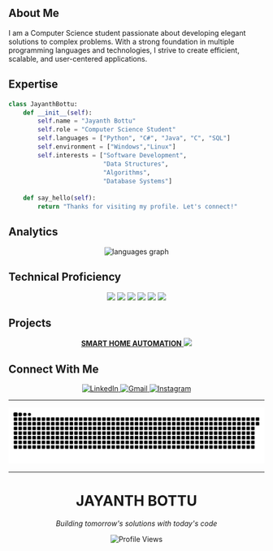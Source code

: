 ## About Me
<p>
I am a Computer Science student passionate about developing elegant solutions to complex problems. With a strong foundation in multiple programming languages and technologies, I strive to create efficient, scalable, and user-centered applications.
</p>

## Expertise
```python
class JayanthBottu:
    def __init__(self):
        self.name = "Jayanth Bottu"
        self.role = "Computer Science Student"
        self.languages = ["Python", "C#", "Java", "C", "SQL"]
        self.environment = ["Windows","Linux"]
        self.interests = ["Software Development", 
                          "Data Structures",
                          "Algorithms",
                          "Database Systems"]
    
    def say_hello(self):
        return "Thanks for visiting my profile. Let's connect!"
```

## Analytics

<div align="center">
  <img src="https://github-readme-stats.vercel.app/api/top-langs?username=jayanthbottu&locale=en&hide_title=false&layout=compact&card_width=320&langs_count=6&theme=github_dark&hide_border=true" height="170" alt="languages graph" />
  
</div>

## Technical Proficiency

<div align="center">
  <img src="https://img.shields.io/badge/Python-3776AB?style=for-the-badge&logo=python&logoColor=white" />
  <img src="https://img.shields.io/badge/C%23-239120?style=for-the-badge&logo=c-sharp&logoColor=white" />
  <img src="https://img.shields.io/badge/C-00599C?style=for-the-badge&logo=c&logoColor=white" />
  <img src="https://img.shields.io/badge/Java-ED8B00?style=for-the-badge&logo=java&logoColor=white" />
  <img src="https://img.shields.io/badge/MySQL-005C84?style=for-the-badge&logo=mysql&logoColor=white" />
  <img src="https://img.shields.io/badge/Linux-FCC624?style=for-the-badge&logo=linux&logoColor=black" />
</div>

## Projects

<div align="center">
<a href="https://github.com/jayanthbottu/SMART-HOME-AUTOMATION-SYSTEM">
<b>SMART HOME AUTOMATION</b>
<img src="https://github.com/user-attachments/assets/9669c1ad-9c39-4b59-95b9-9896964d4e07" width=100px>

</a>
</div>

## Connect With Me

<div align="center">
  <a href="https://www.linkedin.com/in/jayanthbottu/" target="_blank">
    <img src="https://img.shields.io/badge/LinkedIn-0077B5?style=for-the-badge&logo=linkedin&logoColor=white" alt="LinkedIn" />
  </a>
  <a href="mailto:jayanthindia8@gmail.com">
    <img src="https://img.shields.io/badge/Gmail-D14836?style=for-the-badge&logo=gmail&logoColor=white" alt="Gmail" />
  </a>
  <a href="https://www.instagram.com/jayanthbottu/" target="_blank">
    <img src="https://img.shields.io/badge/Instagram-E4405F?style=for-the-badge&logo=instagram&logoColor=white" alt="Instagram" />
  </a>
</div>

<hr>

<div align="center">
  <img src="https://github.com/jayanthbottu/dustbin/blob/main/snake.svg" alt="Snake animation" />
</div>
<hr>

<div align="center">
  <h1>JAYANTH BOTTU</h1>
  <p><i>Building tomorrow's solutions with today's code</i></p>
  
  ![Profile Views](https://komarev.com/ghpvc/?username=jayanthbottu&style=flat-square&color=0e75b6&label=Profile%20Views)
</div>
